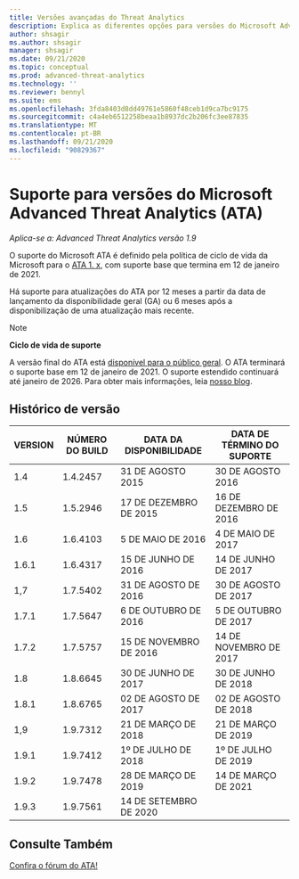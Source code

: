 ```yaml
---
title: Versões avançadas do Threat Analytics
description: Explica as diferentes opções para versões do Microsoft Advanced Threat Analytics (ATA).
author: shsagir
ms.author: shsagir
manager: shsagir
ms.date: 09/21/2020
ms.topic: conceptual
ms.prod: advanced-threat-analytics
ms.technology: ''
ms.reviewer: bennyl
ms.suite: ems
ms.openlocfilehash: 3fda8403d8dd49761e5860f48ceb1d9ca7bc9175
ms.sourcegitcommit: c4a4eb6512258beaa1b8937dc2b206fc3ee87835
ms.translationtype: MT
ms.contentlocale: pt-BR
ms.lasthandoff: 09/21/2020
ms.locfileid: "90829367"
---
```

# <a name="support-for-microsoft-advanced-threat-analytics-ata-versions"></a>Suporte para versões do Microsoft Advanced Threat Analytics (ATA)

*Aplica-se a: Advanced Threat Analytics versão 1.9*

O suporte do Microsoft ATA é definido pela política de ciclo de vida da Microsoft para o [ATA 1. x](https://support.microsoft.com/lifecycle/search?alpha=Advanced%20Threat%20Analytics%201.X), com suporte base que termina em 12 de janeiro de 2021.

Há suporte para atualizações do ATA por 12 meses a partir da data de lançamento da disponibilidade geral (GA) ou 6 meses após a disponibilização de uma atualização mais recente.

> [!NOTE]
> **Ciclo de vida de suporte**
>
> A versão final do ATA está [disponível para o público geral](https://support.microsoft.com/help/4568997/update-3-for-microsoft-advanced-threat-analytics-1-9). O ATA terminará o suporte base em 12 de janeiro de 2021. O suporte estendido continuará até janeiro de 2026. Para obter mais informações, leia [nosso blog](https://techcommunity.microsoft.com/t5/microsoft-security-and/end-of-mainstream-support-for-advanced-threat-analytics-january/ba-p/1539181).

## <a name="version-history"></a>Histórico de versão

|VERSION|NÚMERO DO BUILD|DATA DA DISPONIBILIDADE|DATA DE TÉRMINO DO SUPORTE|
|----|----|----|----|
|1.4|1.4.2457|31 DE AGOSTO 2015|30 DE AGOSTO 2016|
|1.5|1.5.2946|17 DE DEZEMBRO DE 2015|16 DE DEZEMBRO DE 2016|
|1.6|1.6.4103|5 DE MAIO DE 2016|4 DE MAIO DE 2017|
|1.6.1|1.6.4317|15 DE JUNHO DE 2016|14 DE JUNHO DE 2017|
|1,7|1.7.5402|31 DE AGOSTO DE 2016|30 DE AGOSTO DE 2017|
|1.7.1|1.7.5647|6 DE OUTUBRO DE 2016|5 DE OUTUBRO DE 2017|
|1.7.2|1.7.5757|15 DE NOVEMBRO DE 2016|14 DE NOVEMBRO DE 2017|
|1.8|1.8.6645|30 DE JUNHO DE 2017|30 DE JUNHO DE 2018|
|1.8.1|1.8.6765|02 DE AGOSTO DE 2017|02 DE AGOSTO DE 2018|
|1,9|1.9.7312|21 DE MARÇO DE 2018|21 DE MARÇO DE 2019|
|1.9.1|1.9.7412|1º DE JULHO DE 2018|1º DE JULHO DE 2019|
|1.9.2|1.9.7478|28 DE MARÇO DE 2019|14 DE MARÇO DE 2021|
|1.9.3|1.9.7561|14 DE SETEMBRO DE 2020||

## <a name="see-also"></a>Consulte Também

[Confira o fórum do ATA!](https://social.technet.microsoft.com/Forums/security/home?forum=mata)
